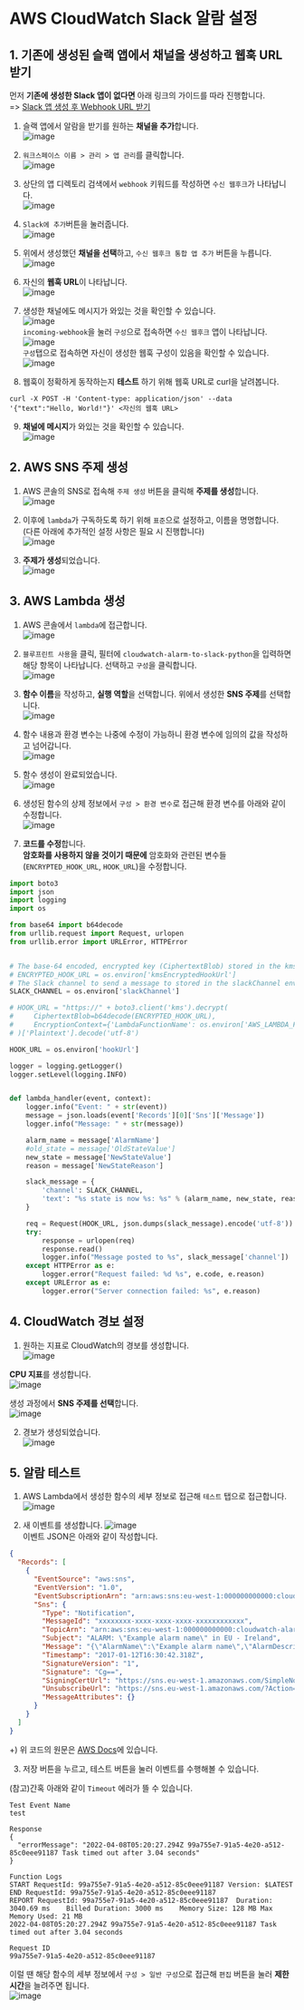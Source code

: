# AWS CloudWatch Slack 알람 설정

## 1. 기존에 생성된 슬랙 앱에서 채널을 생성하고 웹훅 URL 받기

먼저 **기존에 생성한 Slack 앱이 없다면** 아래 링크의 가이드를 따라 진행합니다.   
=> [Slack 앱 생성 후 Webhook URL 받기](https://blog.cowkite.com/blog/2001151846/)

1. 슬랙 앱에서 알람을 받기를 원하는 **채널을 추가**합니다.   
![image](https://user-images.githubusercontent.com/43658658/162347872-91846ec2-09a9-45da-b623-81148b085db7.png)

2. `워크스페이스 이름 > 관리 > 앱 관리`를 클릭합니다.   
![image](https://user-images.githubusercontent.com/43658658/162351462-c9fd3a2c-8a61-4635-9a75-9b00052dd9b2.png)

3. 상단의 앱 디렉토리 검색에서 `webhook` 키워드를 작성하면 `수신 웹후크`가 나타납니다.   
![image](https://user-images.githubusercontent.com/43658658/162348651-bef75ee0-f7fa-4e24-8ee4-f318904cda50.png)

4. `Slack에 추가`버튼을 눌러줍니다.   
![image](https://user-images.githubusercontent.com/43658658/162348701-86f89eec-060b-444a-a75a-1a5852f96bc9.png)

5. 위에서 생성했던 **채널을 선택**하고, `수신 웹후크 통합 앱 추가` 버튼을 누릅니다.   
![image](https://user-images.githubusercontent.com/43658658/162348825-925c0bcb-5662-4cf4-a4d8-769c10904504.png)

6. 자신의 **웹훅 URL**이 나타납니다.   
![image](https://user-images.githubusercontent.com/43658658/162349052-9410000f-f9c3-4f44-8004-29f8de3b03f7.png)

7. 생성한 채널에도 메시지가 와있는 것을 확인할 수 있습니다.   
![image](https://user-images.githubusercontent.com/43658658/162349280-a872fcc4-cb49-4f22-9802-8803d097fded.png)   
`incoming-webhook`을 눌러 `구성`으로 접속하면 `수신 웹후크` 앱이 나타납니다.   
![image](https://user-images.githubusercontent.com/43658658/162351512-ded84c24-b22f-459f-abce-a1f4e6ad75b5.png)   
`구성`탭으로 접속하면 자신이 생성한 웹훅 구성이 있음을 확인할 수 있습니다.   
![image](https://user-images.githubusercontent.com/43658658/162349517-f1ca7aef-3fe8-4e50-99c2-5fc728c47d1d.png)

8. 웹훅이 정확하게 동작하는지 **테스트** 하기 위해 웹훅 URL로 curl을 날려봅니다.   
```
curl -X POST -H 'Content-type: application/json' --data '{"text":"Hello, World!"}' <자신의 웹훅 URL>
```

9. **채널에 메시지**가 와있는 것을 확인할 수 있습니다.   
![image](https://user-images.githubusercontent.com/43658658/162349826-38178b18-23d6-4aff-a2a7-22c439ce2716.png)

## 2. AWS SNS 주제 생성

1. AWS 콘솔의 SNS로 접속해 `주제 생성` 버튼을 클릭해 **주제를 생성**합니다.   
![image](https://user-images.githubusercontent.com/43658658/162350140-96e8526e-5d2a-417a-9920-2aa0215ad416.png)

2. 이후에 `lambda`가 구독하도록 하기 위해 `표준`으로 설정하고, 이름을 명명합니다.   
(다른 아래에 추가적인 설정 사항은 필요 시 진행합니다)   
![image](https://user-images.githubusercontent.com/43658658/162350337-90e4e94d-d437-45d0-9a53-99d3fd1053d9.png)

3. **주제가 생성**되었습니다.   
![image](https://user-images.githubusercontent.com/43658658/162350623-3267231e-aaad-49d9-90dd-7c773f77551e.png)

## 3. AWS Lambda 생성

1. AWS 콘솔에서 `lambda`에 접근합니다.   
![image](https://user-images.githubusercontent.com/43658658/162351617-ac799688-32aa-4cda-affd-969f6cd34993.png)

2. `블루프린트 사용`을 클릭, 필터에 `cloudwatch-alarm-to-slack-python`을 입력하면 해당 항목이 나타납니다. 선택하고 `구성`을 클릭합니다.   
![image](https://user-images.githubusercontent.com/43658658/162351942-13bc04af-69cc-402c-9c0d-a58896cdac02.png)

3. **함수 이름**을 작성하고, **실행 역할**을 선택합니다. 위에서 생성한 **SNS 주제**를 선택합니다.   
![image](https://user-images.githubusercontent.com/43658658/162352313-6c1460cf-199d-4e83-92b8-9d5a8cc3b57c.png)

4. 함수 내용과 환경 변수는 나중에 수정이 가능하니 환경 변수에 임의의 값을 작성하고 넘어갑니다.   
![image](https://user-images.githubusercontent.com/43658658/162356204-bd4ae167-56c9-44b3-91c3-5a02ca8ee048.png)

5. 함수 생성이 완료되었습니다.   
![image](https://user-images.githubusercontent.com/43658658/162352609-d3b290a5-e507-4843-bf05-725ef7166060.png)

6. 생성된 함수의 상제 정보에서 `구성 > 환경 변수`로 접근해 환경 변수를 아래와 같이 수정합니다.   
![image](https://user-images.githubusercontent.com/43658658/162367058-c395c800-435b-422d-a290-60299977a265.png)

7. **코드를 수정**합니다.   
**암호화를 사용하지 않을 것이기 때문에** 암호화와 관련된 변수들(`ENCRYPTED_HOOK_URL`, `HOOK_URL`)을 수정합니다.   
``` python
import boto3
import json
import logging
import os

from base64 import b64decode
from urllib.request import Request, urlopen
from urllib.error import URLError, HTTPError


# The base-64 encoded, encrypted key (CiphertextBlob) stored in the kmsEncryptedHookUrl environment variable
# ENCRYPTED_HOOK_URL = os.environ['kmsEncryptedHookUrl']
# The Slack channel to send a message to stored in the slackChannel environment variable
SLACK_CHANNEL = os.environ['slackChannel']

# HOOK_URL = "https://" + boto3.client('kms').decrypt(
#     CiphertextBlob=b64decode(ENCRYPTED_HOOK_URL),
#     EncryptionContext={'LambdaFunctionName': os.environ['AWS_LAMBDA_FUNCTION_NAME']}
# )['Plaintext'].decode('utf-8')

HOOK_URL = os.environ['hookUrl']

logger = logging.getLogger()
logger.setLevel(logging.INFO)


def lambda_handler(event, context):
    logger.info("Event: " + str(event))
    message = json.loads(event['Records'][0]['Sns']['Message'])
    logger.info("Message: " + str(message))

    alarm_name = message['AlarmName']
    #old_state = message['OldStateValue']
    new_state = message['NewStateValue']
    reason = message['NewStateReason']

    slack_message = {
        'channel': SLACK_CHANNEL,
        'text': "%s state is now %s: %s" % (alarm_name, new_state, reason)
    }

    req = Request(HOOK_URL, json.dumps(slack_message).encode('utf-8'))
    try:
        response = urlopen(req)
        response.read()
        logger.info("Message posted to %s", slack_message['channel'])
    except HTTPError as e:
        logger.error("Request failed: %d %s", e.code, e.reason)
    except URLError as e:
        logger.error("Server connection failed: %s", e.reason)
```

## 4. CloudWatch 경보 설정

1. 원하는 지표로 CloudWatch의 경보를 생성합니다.   
![image](https://user-images.githubusercontent.com/43658658/162355427-e88cd1bb-2676-4486-a4fc-a51dbf006464.png)

**CPU 지표**를 생성합니다.   
![image](https://user-images.githubusercontent.com/43658658/162375561-74d3e992-f169-4e0c-83eb-56215d7d68c8.png)

생성 과정에서 **SNS 주제를 선택**합니다.      
![image](https://user-images.githubusercontent.com/43658658/162355764-a475d662-c03e-41ec-8e49-19ef9017af91.png)

2. 경보가 생성되었습니다.   
![image](https://user-images.githubusercontent.com/43658658/162375676-99902be7-173e-41d8-8f7b-2854d743535c.png)

## 5. 알람 테스트

1. AWS Lambda에서 생성한 함수의 세부 정보로 접근해 `테스트` 탭으로 접근합니다.   
![image](https://user-images.githubusercontent.com/43658658/162367555-dcb5b787-15c2-43e4-98e9-dff941451843.png)

2. 새 이벤트를 생성합니다. 
![image](https://user-images.githubusercontent.com/43658658/162372445-8d7a9c07-5fb5-42eb-857a-2ce8b9476393.png)   
이벤트 JSON은 아래와 같이 작성합니다.   
``` json
{
  "Records": [
    {
      "EventSource": "aws:sns",
      "EventVersion": "1.0",
      "EventSubscriptionArn": "arn:aws:sns:eu-west-1:000000000000:cloudwatch-alarms:xxxxxxxx-xxxx-xxxx-xxxx-xxxxxxxxxxxx",
      "Sns": {
        "Type": "Notification",
        "MessageId": "xxxxxxxx-xxxx-xxxx-xxxx-xxxxxxxxxxxx",
        "TopicArn": "arn:aws:sns:eu-west-1:000000000000:cloudwatch-alarms",
        "Subject": "ALARM: \"Example alarm name\" in EU - Ireland",
        "Message": "{\"AlarmName\":\"Example alarm name\",\"AlarmDescription\":\"Example alarm description.\",\"AWSAccountId\":\"000000000000\",\"NewStateValue\":\"ALARM\",\"NewStateReason\":\"Threshold Crossed: 1 datapoint (10.0) was greater than or equal to the threshold (1.0).\",\"StateChangeTime\":\"2017-01-12T16:30:42.236+0000\",\"Region\":\"EU - Ireland\",\"OldStateValue\":\"OK\",\"Trigger\":{\"MetricName\":\"DeliveryErrors\",\"Namespace\":\"ExampleNamespace\",\"Statistic\":\"SUM\",\"Unit\":null,\"Dimensions\":[],\"Period\":300,\"EvaluationPeriods\":1,\"ComparisonOperator\":\"GreaterThanOrEqualToThreshold\",\"Threshold\":1.0}}",
        "Timestamp": "2017-01-12T16:30:42.318Z",
        "SignatureVersion": "1",
        "Signature": "Cg==",
        "SigningCertUrl": "https://sns.eu-west-1.amazonaws.com/SimpleNotificationService-xxxxxxxxxxxxxxxxxxxxxxxxxxxxxxxx.pem",
        "UnsubscribeUrl": "https://sns.eu-west-1.amazonaws.com/?Action=Unsubscribe&SubscriptionArn=arn:aws:sns:eu-west-1:000000000000:cloudwatch-alarms:xxxxxxxx-xxxx-xxxx-xxxx-xxxxxxxxxxxx",
        "MessageAttributes": {}
      }
    }
  ]
}
```   
+) 위 코드의 원문은 [AWS Docs](https://aws.amazon.com/ko/blogs/mobile/invoking-aws-lambda-functions-via-amazon-sns/)에 있습니다.

3. 저장 버튼을 누르고, 테스트 버튼을 눌러 이벤트를 수행해볼 수 있습니다.   


(참고)간혹 아래와 같이 `Timeout` 에러가 뜰 수 있습니다.   
```
Test Event Name
test

Response
{
  "errorMessage": "2022-04-08T05:20:27.294Z 99a755e7-91a5-4e20-a512-85c0eee91187 Task timed out after 3.04 seconds"
}

Function Logs
START RequestId: 99a755e7-91a5-4e20-a512-85c0eee91187 Version: $LATEST
END RequestId: 99a755e7-91a5-4e20-a512-85c0eee91187
REPORT RequestId: 99a755e7-91a5-4e20-a512-85c0eee91187	Duration: 3040.69 ms	Billed Duration: 3000 ms	Memory Size: 128 MB	Max Memory Used: 21 MB	
2022-04-08T05:20:27.294Z 99a755e7-91a5-4e20-a512-85c0eee91187 Task timed out after 3.04 seconds

Request ID
99a755e7-91a5-4e20-a512-85c0eee91187
```

이럴 땐 해당 함수의 세부 정보에서 `구성 > 일반 구성`으로 접근해 `편집` 버튼을 눌러 **제한 시간**을 늘려주면 됩니다.   
![image](https://user-images.githubusercontent.com/43658658/162370302-3fc2020e-0d2f-48c8-b771-c56e5d62c1bc.png)
